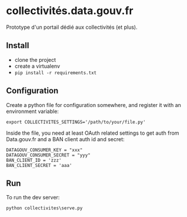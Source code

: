 # collectivités.data.gouv.fr

Prototype d'un portail dédié aux collectivités (et plus).


## Install

- clone the project
- create a virtualenv
- `pip install -r requirements.txt`

## Configuration

Create a python file for configuration somewhere, and register it
with an environment variable:

    export COLLECTIVITES_SETTINGS='/path/to/your/file.py'

Inside the file, you need at least OAuth related settings to get
auth from Data.gouv.fr and a BAN client auth id and secret:

    DATAGOUV_CONSUMER_KEY = "xxx"
    DATAGOUV_CONSUMER_SECRET = "yyy"
    BAN_CLIENT_ID = 'zzz'
    BAN_CLIENT_SECRET = 'aaa'

## Run

To run the dev server:

    python collectivites\serve.py
